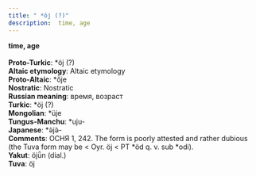 ```yaml
---
title: " *öj (?)"
description:  time, age
---
```

<strong> time, age</strong><br><br>
<strong>Proto-Turkic</strong>:  *öj (?)<br>
<strong>Altaic etymology</strong>:  Altaic etymology<br>
<strong> Proto-Altaic</strong>:  *ŏ̀je<br>
<strong>Nostratic</strong>:  Nostratic<br>
<strong>Russian meaning</strong>:  время, возраст<br>
<strong>Turkic</strong>:  *öj (?)<br>
<strong>Mongolian</strong>:  *üje<br>
<strong>Tungus-Manchu</strong>:  *uju-<br>
<strong>Japanese</strong>:  *ǝ̀jǝ̀-<br>
<strong>Comments</strong>:  ОСНЯ 1, 242. The form is poorly attested and rather dubious (the Tuva form may be < Oyr. öj < PT *öd q. v. sub *odi).<br>
<strong>Yakut</strong>:  öjǖn (dial.)<br>
<strong>Tuva</strong>:  öj<br>


